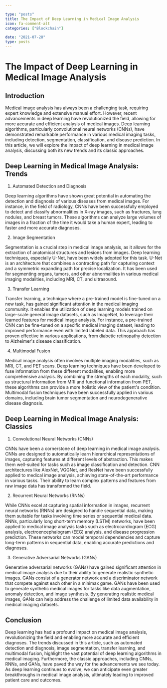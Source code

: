 ```yaml
---

type: "posts"
title: The Impact of Deep Learning in Medical Image Analysis
icon: fa-comment-alt
categories: ["Blockchain"]

date: "2021-07-28"
type: posts
---
```





# The Impact of Deep Learning in Medical Image Analysis

## Introduction

Medical image analysis has always been a challenging task, requiring expert knowledge and extensive manual effort. However, recent advancements in deep learning have revolutionized the field, allowing for more accurate and efficient analysis of medical images. Deep learning algorithms, particularly convolutional neural networks (CNNs), have demonstrated remarkable performance in various medical imaging tasks, including detection, segmentation, classification, and disease prediction. In this article, we will explore the impact of deep learning in medical image analysis, discussing both its new trends and its classic approaches.

## Deep Learning in Medical Image Analysis: Trends

1. Automated Detection and Diagnosis

Deep learning algorithms have shown great potential in automating the detection and diagnosis of various diseases from medical images. For instance, in the field of radiology, CNNs have been successfully employed to detect and classify abnormalities in X-ray images, such as fractures, lung nodules, and breast tumors. These algorithms can analyze large volumes of images in a fraction of the time it would take a human expert, leading to faster and more accurate diagnoses.

2. Image Segmentation

Segmentation is a crucial step in medical image analysis, as it allows for the extraction of anatomical structures and lesions from images. Deep learning techniques, especially U-Net, have been widely adopted for this task. U-Net is an architecture that combines a contracting path for capturing context and a symmetric expanding path for precise localization. It has been used for segmenting organs, tumors, and other abnormalities in various medical imaging modalities, including MRI, CT, and ultrasound.

3. Transfer Learning

Transfer learning, a technique where a pre-trained model is fine-tuned on a new task, has gained significant attention in the medical imaging community. It enables the utilization of deep learning models trained on large-scale general image datasets, such as ImageNet, to leverage their learned features for medical image analysis. For instance, a pre-trained CNN can be fine-tuned on a specific medical imaging dataset, leading to improved performance even with limited labeled data. This approach has proven effective in various applications, from diabetic retinopathy detection to Alzheimer's disease classification.

4. Multimodal Fusion

Medical image analysis often involves multiple imaging modalities, such as MRI, CT, and PET scans. Deep learning techniques have been developed to fuse information from these different modalities, enabling more comprehensive analysis. By combining the strengths of each modality, such as structural information from MRI and functional information from PET, these algorithms can provide a more holistic view of the patient's condition. Multimodal fusion techniques have been successfully applied in various domains, including brain tumor segmentation and neurodegenerative disease diagnosis.

## Deep Learning in Medical Image Analysis: Classics

1. Convolutional Neural Networks (CNNs)

CNNs have been a cornerstone of deep learning in medical image analysis. CNNs are designed to automatically learn hierarchical representations of images, capturing features at different levels of abstraction. This makes them well-suited for tasks such as image classification and detection. CNN architectures like AlexNet, VGGNet, and ResNet have been successfully applied to medical image analysis, achieving state-of-the-art performance in various tasks. Their ability to learn complex patterns and features from raw image data has transformed the field.

2. Recurrent Neural Networks (RNNs)

While CNNs excel at capturing spatial information in images, recurrent neural networks (RNNs) are designed to handle sequential data, making them suitable for tasks involving time series or sequential medical data. RNNs, particularly long short-term memory (LSTM) networks, have been applied to medical image analysis tasks such as electrocardiogram (ECG) analysis, electroencephalogram (EEG) analysis, and disease progression prediction. These networks can model temporal dependencies and capture long-term patterns in sequential data, enabling accurate predictions and diagnoses.

3. Generative Adversarial Networks (GANs)

Generative adversarial networks (GANs) have gained significant attention in medical image analysis due to their ability to generate realistic synthetic images. GANs consist of a generator network and a discriminator network that compete against each other in a minimax game. GANs have been used to generate synthetic medical images for tasks like data augmentation, anomaly detection, and image synthesis. By generating realistic medical images, GANs can help address the challenge of limited data availability in medical imaging datasets.

## Conclusion

Deep learning has had a profound impact on medical image analysis, revolutionizing the field and enabling more accurate and efficient diagnoses. The trends discussed in this article, such as automated detection and diagnosis, image segmentation, transfer learning, and multimodal fusion, highlight the vast potential of deep learning algorithms in medical imaging. Furthermore, the classic approaches, including CNNs, RNNs, and GANs, have paved the way for the advancements we see today. As deep learning continues to evolve, we can anticipate even greater breakthroughs in medical image analysis, ultimately leading to improved patient care and outcomes.